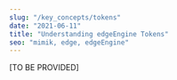 ```yaml
---
slug: "/key_concepts/tokens"
date: "2021-06-11"
title: "Understanding edgeEngine Tokens"
seo: "mimik, edge, edgeEngine"
---
```


[TO BE PROVIDED]